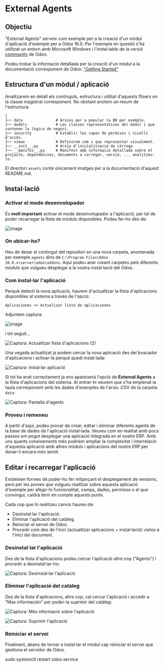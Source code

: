 # External Agents

## Objectiu
"External Agents" serveix com exemple per a la creació d'un mòdul d'aplicació d'exemple per a Odoo 16.0. Per l'exemple en questió s'ha utilitzat un entorn amb Microsoft Windows i l'instal·lable de la versió [community](https://www.odoo.com/es_ES/page/download) de Odoo.

Podeu trobar la informació detallada per la creació d'un mòdul a la documentació corresponent de Odoo: ["Getting Started"](https://www.odoo.com/documentation/16.0/developer/tutorials/getting_started.html)

## Estructura d'un mòdul / aplicació
Analitzarem en detall els continguts, estructura i utilitat d'aquests fitxers en la classe magistral corresponent. No obstant anotem un resum de l'estructura:

```
│
├── data               # Arxius per a popular la BD per exemple.
├── models             # Les classes representatives del mòdul i que contenen la lògica de negoci.
├── security           # Establir les capes de permisos i nivells d'accés.
├── views              # Definirem com i que representar visualment.
├── __init__.py        # Arxiu d'inicialització de càrrega
├── __manifes__.py     # Manifest amb informació detallada sobre el projecte, dependències, documents a carregar, versió, ... analitzeu-lo.

```
El directori `assets` conté únicament imatges per a la documentació d'aquest README.md.

## Instal·lació
### Activar el mode desenvolupador
És **molt important** activar el mode desenvolupador a l'aplicació, per tal de poder recarregar la llista de mòduls disponibles. Podeu fer-ho des de:

![image](https://github.com/lluissantacreu/odoo-app-sample/assets/152057534/a3c3a945-93a1-425f-bb44-c0c4f0ca20a0)

### On ubicar-ho?
Heu de desar el contingut del repositori en una nova carpeta, anomenada per exemple `agents` dins de `C:\Program Files\Odoo 16.0.x\server\odoo\addons`. Aquí podeu anar creant carpetes pels diferents mòduls que vulgueu desplegar a la vostra instal·lació del Odoo.

### Com instal·lar l'aplicació
Perquè detecti la nova aplicació, haurem d'actualitzar la llista d'aplicacions disponibles al sistema a través de l'opció:
```
Aplicaciones >> Actualizar lista de aplicaciones
```
Adjuntem captura:

![image](https://github.com/lluissantacreu/odoo-app-sample/assets/152057534/dcdc3874-e601-4e4a-a371-bfb6d6604da0)

i tot seguit...

![Captura: Actualitzar llista d'aplicacions (2)](./odoo-app-sample/assets/img/captura2-actualitzar-llista-aplicacions-2.png)

Una vegada actualitzat ja podem cercar la nova aplicació des del buscador d'aplicacions i activar-la perquè quedi instal·lada:

![Captura: Instal·lar aplicació](./odoo-app-sample/assets/img/captura3-instalar-aplicacio.png)

Si tot ha anat correctament ja ens apareixerà l'opció de **External Agents** a la llista d'aplicacions del sistema. Al entrar-hi veurem que s'ha emplenat la taula corresponent amb les dades d'exemples de l'arxiu .CSV de la carpeta `data`:

![Captura: Pantalla d'agents](./odoo-app-sample/assets/img/captura4-pantalla-agents.png)

### Proveu i remeneu
A partir d'aquí, podeu provar de crear, editar i eliminar diferents agents de la base de dades de l'aplicació instal·lada. Veureu com en realitat amb pocs passos em pogut desplegar una aplicació integrada en el nostre ERP. Amb uns quants coneixements més podríem ampliar la complexitat i interrelació d'aquesta aplicació amb altres mòduls i aplicacions del nostre ERP per donar-li encara més sentit.

## Editar i recarregar l'aplicació
Existeixen formes de poder-ho fer mitjançant el desplegament de versions, però per les proves que vulgueu realitzar sobre aquesta aplicació d'exemple per afegir-hi funcionalitat, camps, dades, permisos o el que convingui, caldrà tenir en compte aquests punts.

Cada cop que hi realitzeu canvis haureu de:
* Desinstal·lar l'aplicació.
* Eliminar l'aplicació del catàleg.
* Reiniciar el servei de Odoo.
* Procedir com des de l'inici (actualitzar aplicacions + instal·lació) vistos a l'inici del document.

### Desinstal·lar l'aplicació
Des de la llista d'aplicacions podeu cercar l'aplicació altre cop ("Agents") i procedir a desinstal·lar-ho:

![Captura: Desinstal·lar l'aplicació](./odoo-app-sample/assets/img/captura5-desinstalar.png)

### Eliminar l'aplicació del catàleg
Des de la llista d'aplicacions, altre cop, cal cercar l'aplicació i accedir a "Mas información" per poder-la suprimir del catàleg:

![Captura: Més informació sobre l'aplicació](./odoo-app-sample/assets/img/captura6-mes-info-aplicacio.png)

![Captura: Suprimir l'aplicació](./odoo-app-sample/assets/img/captura7-suprimir-aplicacio-cataleg.png)

### Reiniciar el servei
Finalment, abans de tornar a instal·lar el mòdul cap reiniciar el servei que gestiona el servidor de Odoo. 

sudo systemctl restart odoo.service
